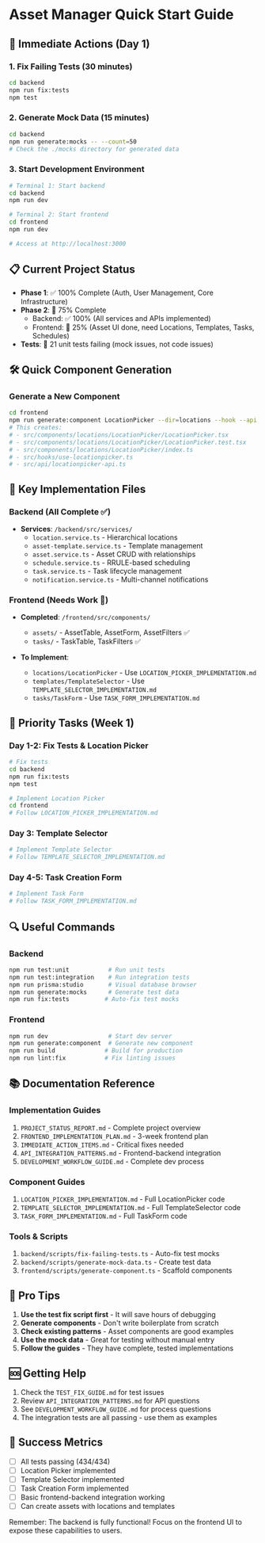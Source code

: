 # Asset Manager Quick Start Guide

## 🚀 Immediate Actions (Day 1)

### 1. Fix Failing Tests (30 minutes)
```bash
cd backend
npm run fix:tests
npm test
```

### 2. Generate Mock Data (15 minutes)
```bash
cd backend
npm run generate:mocks -- --count=50
# Check the ./mocks directory for generated data
```

### 3. Start Development Environment
```bash
# Terminal 1: Start backend
cd backend
npm run dev

# Terminal 2: Start frontend
cd frontend
npm run dev

# Access at http://localhost:3000
```

## 📋 Current Project Status

- **Phase 1**: ✅ 100% Complete (Auth, User Management, Core Infrastructure)
- **Phase 2**: 🔄 75% Complete
  - Backend: ✅ 100% (All services and APIs implemented)
  - Frontend: 🔄 25% (Asset UI done, need Locations, Templates, Tasks, Schedules)
- **Tests**: 🔴 21 unit tests failing (mock issues, not code issues)

## 🛠️ Quick Component Generation

### Generate a New Component
```bash
cd frontend
npm run generate:component LocationPicker --dir=locations --hook --api
# This creates:
# - src/components/locations/LocationPicker/LocationPicker.tsx
# - src/components/locations/LocationPicker/LocationPicker.test.tsx
# - src/components/locations/LocationPicker/index.ts
# - src/hooks/use-locationpicker.ts
# - src/api/locationpicker-api.ts
```

## 🔧 Key Implementation Files

### Backend (All Complete ✅)
- **Services**: `/backend/src/services/`
  - `location.service.ts` - Hierarchical locations
  - `asset-template.service.ts` - Template management
  - `asset.service.ts` - Asset CRUD with relationships
  - `schedule.service.ts` - RRULE-based scheduling
  - `task.service.ts` - Task lifecycle management
  - `notification.service.ts` - Multi-channel notifications

### Frontend (Needs Work 🔄)
- **Completed**: `/frontend/src/components/`
  - `assets/` - AssetTable, AssetForm, AssetFilters ✅
  - `tasks/` - TaskTable, TaskFilters ✅

- **To Implement**:
  - `locations/LocationPicker` - Use `LOCATION_PICKER_IMPLEMENTATION.md`
  - `templates/TemplateSelector` - Use `TEMPLATE_SELECTOR_IMPLEMENTATION.md`
  - `tasks/TaskForm` - Use `TASK_FORM_IMPLEMENTATION.md`

## 📝 Priority Tasks (Week 1)

### Day 1-2: Fix Tests & Location Picker
```bash
# Fix tests
cd backend
npm run fix:tests
npm test

# Implement Location Picker
cd frontend
# Follow LOCATION_PICKER_IMPLEMENTATION.md
```

### Day 3: Template Selector
```bash
# Implement Template Selector
# Follow TEMPLATE_SELECTOR_IMPLEMENTATION.md
```

### Day 4-5: Task Creation Form
```bash
# Implement Task Form
# Follow TASK_FORM_IMPLEMENTATION.md
```

## 🔍 Useful Commands

### Backend
```bash
npm run test:unit           # Run unit tests
npm run test:integration    # Run integration tests
npm run prisma:studio       # Visual database browser
npm run generate:mocks      # Generate test data
npm run fix:tests          # Auto-fix test mocks
```

### Frontend
```bash
npm run dev                 # Start dev server
npm run generate:component  # Generate new component
npm run build              # Build for production
npm run lint:fix           # Fix linting issues
```

## 📚 Documentation Reference

### Implementation Guides
1. `PROJECT_STATUS_REPORT.md` - Complete project overview
2. `FRONTEND_IMPLEMENTATION_PLAN.md` - 3-week frontend plan
3. `IMMEDIATE_ACTION_ITEMS.md` - Critical fixes needed
4. `API_INTEGRATION_PATTERNS.md` - Frontend-backend integration
5. `DEVELOPMENT_WORKFLOW_GUIDE.md` - Complete dev process

### Component Guides
1. `LOCATION_PICKER_IMPLEMENTATION.md` - Full LocationPicker code
2. `TEMPLATE_SELECTOR_IMPLEMENTATION.md` - Full TemplateSelector code
3. `TASK_FORM_IMPLEMENTATION.md` - Full TaskForm code

### Tools & Scripts
1. `backend/scripts/fix-failing-tests.ts` - Auto-fix test mocks
2. `backend/scripts/generate-mock-data.ts` - Create test data
3. `frontend/scripts/generate-component.ts` - Scaffold components

## 🌟 Pro Tips

1. **Use the test fix script first** - It will save hours of debugging
2. **Generate components** - Don't write boilerplate from scratch
3. **Check existing patterns** - Asset components are good examples
4. **Use the mock data** - Great for testing without manual entry
5. **Follow the guides** - They have complete, tested implementations

## 🆘 Getting Help

1. Check the `TEST_FIX_GUIDE.md` for test issues
2. Review `API_INTEGRATION_PATTERNS.md` for API questions
3. See `DEVELOPMENT_WORKFLOW_GUIDE.md` for process questions
4. The integration tests are all passing - use them as examples

## 🎯 Success Metrics

- [ ] All tests passing (434/434)
- [ ] Location Picker implemented
- [ ] Template Selector implemented  
- [ ] Task Creation Form implemented
- [ ] Basic frontend-backend integration working
- [ ] Can create assets with locations and templates

Remember: The backend is fully functional! Focus on the frontend UI to expose these capabilities to users.